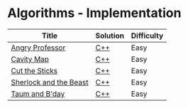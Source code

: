 # Algorithms - Implementation

| Title | Solution | Difficulty |
| ----- | -------- | ---------- |
| [Angry Professor](https://www.hackerrank.com/challenges/angry-professor) | [C++](./AngryProfessor/AngryProfessor.CPlusPlus/Source.cpp) | Easy |
| [Cavity Map](https://www.hackerrank.com/challenges/cavity-map) | [C++](./CavityMap/CavityMap.CPlusPlus/Source.cpp) | Easy |
| [Cut the Sticks](https://www.hackerrank.com/challenges/cut-the-sticks) | [C++](./CutTheSticks/CutTheSticks.CPlusPlus/Source.cpp) | Easy |
| [Sherlock and the Beast](https://www.hackerrank.com/challenges/sherlock-and-the-beast) | [C++](./SherlockAndTheBeast/SherlockAndTheBeast.CPlusPlus/Source.cpp) | Easy |
| [Taum and B'day](https://www.hackerrank.com/challenges/taum-and-bday) | [C++](./TaumAndBday/TaumAndBday.CPlusPlus/Source.cpp) | Easy |
